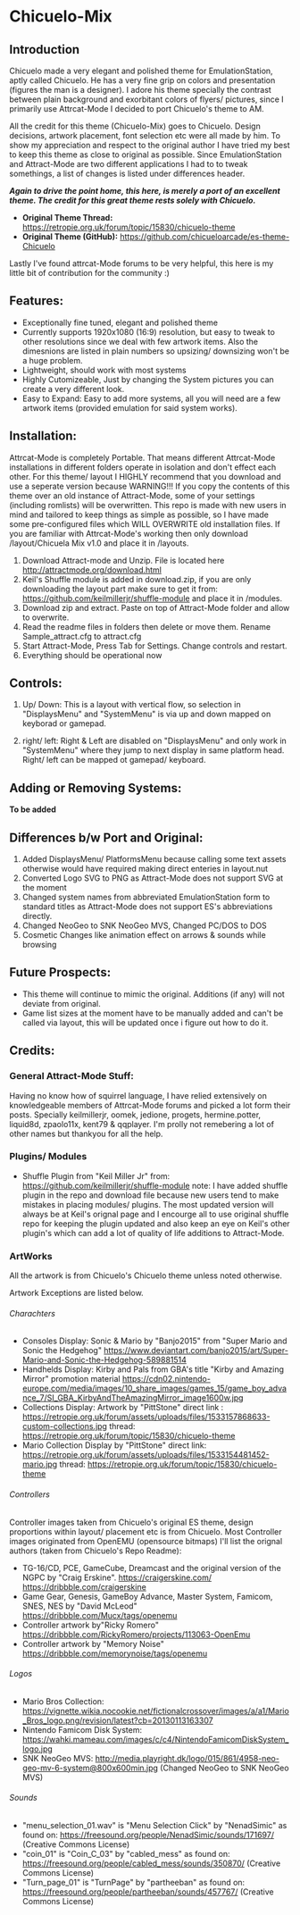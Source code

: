 # Chicuelo-Mix

## Introduction
Chicuelo made a very elegant and polished theme for EmulationStation, aptly called Chicuelo. He has a very fine grip on colors and presentation (figures the man is a designer). I adore his theme specially the contrast between plain background and exorbitant colors of flyers/ pictures, since I primarily use Attrcat-Mode I decided to port Chicuelo's theme to AM. 

All the credit for this theme (Chicuelo-Mix) goes to Chicuelo. Design decisions, artwork placement, font selection etc were all made by him. To show my appreciation and respect to the original author I have tried my best to keep this theme as close to original as possible. Since EmulationStation and Attract-Mode are two different applications I had to to tweak somethings, a list of changes is listed under differences header.  

**_Again to drive the point home, this here, is merely a port of an excellent theme. The credit for this great theme rests solely with Chicuelo._**

* **Original Theme Thread:** https://retropie.org.uk/forum/topic/15830/chicuelo-theme
* **Original Theme (GitHub):** https://github.com/chicueloarcade/es-theme-Chicuelo   

Lastly I've found attrcat-Mode forums to be very helpful, this here is my little bit of contribution for the community :)

## Features:
* Exceptionally fine tuned, elegant and polished theme
* Currently supports 1920x1080 (16:9) resolution, but easy to tweak to other resolutions since we deal with few artwork items. Also the dimesnions are listed in plain numbers so upsizing/ downsizing won't be a huge problem.
* Lightweight, should work with most systems
* Highly Cutomizeable, Just by changing the System pictures you can create a very different look. 
* Easy to Expand: Easy to add more systems, all you will need are a few artwork items (provided emulation for said system works).

## Installation:
Attrcat-Mode is completely Portable. That means different Attrcat-Mode installations in different folders operate in isolation and don't effect each other. For this theme/ layout I HIGHLY recommend that you download and use a seperate version because WARNING!!! If you copy the contents of this theme over an old instance of Attract-Mode, some of your settings (including romlists) will be overwritten. This repo is made with new users in mind and tailored to keep things as simple as possible, so I have made some pre-configured files which WILL OVERWRITE old installation files. If you are familiar with Attrcat-Mode's working then only download /layout/Chicuela Mix v1.0 and place it in /layouts.

1. Download Attract-mode and Unzip. File is located here http://attractmode.org/download.html
2. Keil's Shuffle module is added in download.zip, if you are only downloading the layout part make sure to get it from:
https://github.com/keilmillerjr/shuffle-module
and place it in /modules.
3. Download zip and extract. Paste on top of Attract-Mode folder and allow to overwrite.
4. Read the readme files in folders then delete or move them. Rename Sample_attract.cfg to attract.cfg
5. Start Attract-Mode, Press Tab for Settings. Change controls and restart.
6. Everything should be operational now

## Controls:
1. Up/ Down: This is a layout with vertical flow, so selection in "DisplaysMenu" and "SystemMenu" is via up and down mapped on keyborad or gamepad.

2. right/ left: Right & Left are disabled on "DisplaysMenu" and only work in "SystemMenu" where they jump to next display in same platform head. Right/ left can be mapped ot gamepad/ keyboard.

## Adding or Removing Systems:
**To be added**
 
## Differences b/w Port and Original:
1. Added DisplaysMenu/ PlatformsMenu because calling some text assets otherwise would have required making direct enteries in layout.nut
2. Converted Logo SVG to PNG as Attract-Mode does not support SVG at the moment
3. Changed system names from abbreviated EmulationStation form to standard titles as Attract-Mode does not support ES's abbreviations directly.
4. Changed NeoGeo to SNK NeoGeo MVS, Changed PC/DOS to DOS
5. Cosmetic Changes like animation effect on arrows & sounds while browsing

## Future Prospects:
* This theme will continue to mimic the original. Additions (if any) will not deviate from original. 
* Game list sizes at the moment have to be manually added and can't be called via layout, this will be updated once i figure out how to do it.
 
## Credits:
### General Attract-Mode Stuff:
Having no know how of squirrel language, I have relied extensively on knowledgeable members of Attrcat-Mode forums and picked a lot form their posts. Specially keilmillerjr, oomek, jedione, progets, hermine.potter, liquid8d, zpaolo11x, kent79 & qqplayer. I'm prolly not remebering a lot of other names but thankyou for all the help. 

### Plugins/ Modules
* Shuffle Plugin from "Keil Miller Jr" from: https://github.com/keilmillerjr/shuffle-module 
note: I have added shuffle plugin in the repo and download file because new users tend to make mistakes in placing modules/ plugins. The most updated version will always be at Keil's orignal page and I encourge all to use original shuffle repo for keeping the plugin updated and also keep an eye on Keil's other plugin's which can add a lot of quality of life additions to Attract-Mode.

### ArtWorks
All the artwork is from Chicuelo's Chicuelo theme unless noted otherwise.

Artwork Exceptions are listed below.

###### Charachters
* Consoles Display: Sonic & Mario by "Banjo2015" from "Super Mario and Sonic the Hedgehog"
https://www.deviantart.com/banjo2015/art/Super-Mario-and-Sonic-the-Hedgehog-589881514
* Handhelds Display: Kirby and Pals from GBA's title "Kirby and Amazing Mirror" promotion material
https://cdn02.nintendo-europe.com/media/images/10_share_images/games_15/game_boy_advance_7/SI_GBA_KirbyAndTheAmazingMirror_image1600w.jpg
* Collections Display: Artwork by "PittStone"
direct link : https://retropie.org.uk/forum/assets/uploads/files/1533157868633-custom-collections.jpg
thread: https://retropie.org.uk/forum/topic/15830/chicuelo-theme
* Mario Collection Display by "PittStone"
direct link: https://retropie.org.uk/forum/assets/uploads/files/1533154481452-mario.jpg
thread: https://retropie.org.uk/forum/topic/15830/chicuelo-theme

###### Controllers
Controller images taken from Chicuelo's original ES theme, design proportions within layout/ placement etc is from Chicuelo. Most Controller images originated from OpenEMU (opensource bitmaps) I'll list the orignal authors (taken from Chicuelo's Repo Readme):

* TG-16/CD, PCE, GameCube, Dreamcast and the original version of the NGPC by "Craig Erskine".
https://craigerskine.com/
https://dribbble.com/craigerskine
* Game Gear, Genesis, GameBoy Advance, Master System, Famicom, SNES, NES by "David McLeod"
https://dribbble.com/Mucx/tags/openemu
* Controller artwork by"Ricky Romero"
https://dribbble.com/RickyRomero/projects/113063-OpenEmu
* Controller artwork by "Memory Noise"
https://dribbble.com/memorynoise/tags/openemu

###### Logos
* Mario Bros Collection: https://vignette.wikia.nocookie.net/fictionalcrossover/images/a/a1/Mario_Bros_logo.png/revision/latest?cb=20130113163307
* Nintendo Famicom Disk System: https://wahki.mameau.com/images/c/c4/NintendoFamicomDiskSystem_logo.jpg
* SNK NeoGeo MVS: http://media.playright.dk/logo/015/861/4958-neo-geo-mv-6-system@800x600min.jpg (Changed NeoGeo to SNK NeoGeo MVS)

###### Sounds
* "menu_selection_01.wav" is "Menu Selection Click" by "NenadSimic" as found on: https://freesound.org/people/NenadSimic/sounds/171697/ (Creative Commons License)
* "coin_01" is "Coin_C_03" by "cabled_mess" as found on: https://freesound.org/people/cabled_mess/sounds/350870/ (Creative Commons License)
* "Turn_page_01" is "TurnPage" by "partheeban" as found on: https://freesound.org/people/partheeban/sounds/457767/ (Creative Commons License)
	
